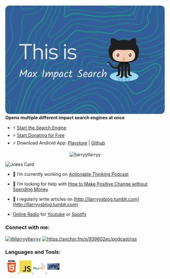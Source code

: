 ![Header](./header.png)<br />
<b>Opens multiple different impact search engines at once</b>

- ⚡ [Start the Search Engine](https://llarryyllarryy.github.io/Max-Impact-Search/?)
- ⚡ [Start Donating for Free](https://llarryyllarryy.github.io/nocostdonate/)
- ⚡ Download Android App: [Playstore](https://play.google.com/store/apps/details?id=com.larry.maximpactsearch) | [Github](https://github.com/llarryyllarryy/Max-Impact-Search/raw/main/androidapp/bin/app-release.apk)

<p align="center">
 <img src="https://komarev.com/ghpvc/?username=llarryyllarryy&label=Profile%20views&color=0e75b6&style=flat" alt="llarryyllarryy" /> </p>

<!-- Markdown -->

![Jokes Card](https://readme-jokes.vercel.app/api)


- 🔭 I’m currently working on [Actionable Thinking Podcast](https://imdb.com/title/tt19849624/)

- 🤝 I’m looking for help with [How to Make Positive Change without Spending Money](https://www.wikihow.com/Make-Positive-Change-without-Spending-Money)

- 📝 I regularly write articles on [http://llarryysblog.tumblr.com](http://llarryysblog.tumblr.com)

- [Online Radio](https://station.voscast.com/62927054b6621/) for [Youtube](https://www.youtube.com/channel/UCyc2T7knpQdlopgfMCwR_eA/playlists) or [Spotify](https://www.sharedplaylists.com/u/llarryyllarryy/playlists)



<h3 align="left">Connect with me:</h3>
<p align="left">
<a href="https://medium.com/@llarryyllarryy" target="blank"><img align="center" src="https://raw.githubusercontent.com/rahuldkjain/github-profile-readme-generator/master/src/images/icons/Social/medium.svg" alt="@llarryyllarryy" height="30" width="40" /></a>
<a href="/https://anchor.fm/s/939602ec/podcast/rss" target="blank"><img align="center" src="https://raw.githubusercontent.com/rahuldkjain/github-profile-readme-generator/master/src/images/icons/Social/rss.svg" alt="https://anchor.fm/s/939602ec/podcast/rss" height="30" width="40" /></a>
</p>

<h3 align="left">Languages and Tools:</h3>
<p align="left"> <a href="https://www.w3.org/html/" target="_blank" rel="noreferrer"> <img src="https://raw.githubusercontent.com/devicons/devicon/master/icons/html5/html5-original-wordmark.svg" alt="html5" width="40" height="40"/> </a> <a href="https://developer.mozilla.org/en-US/docs/Web/JavaScript" target="_blank" rel="noreferrer"> <img src="https://raw.githubusercontent.com/devicons/devicon/master/icons/javascript/javascript-original.svg" alt="javascript" width="40" height="40"/> </a> <a href="https://www.mysql.com/" target="_blank" rel="noreferrer"> <img src="https://raw.githubusercontent.com/devicons/devicon/master/icons/mysql/mysql-original-wordmark.svg" alt="mysql" width="40" height="40"/> </a> <a href="https://www.php.net" target="_blank" rel="noreferrer"> <img src="https://raw.githubusercontent.com/devicons/devicon/master/icons/php/php-original.svg" alt="php" width="40" height="40"/> </a> </p>

